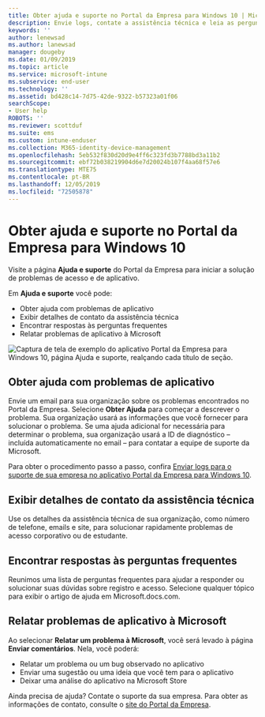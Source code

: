 ```yaml
---
title: Obter ajuda e suporte no Portal da Empresa para Windows 10 | Microsoft Docs
description: Envie logs, contate a assistência técnica e leia as perguntas frequentes na página Ajuda e suporte do Portal da Empresa.
keywords: ''
author: lenewsad
ms.author: lanewsad
manager: dougeby
ms.date: 01/09/2019
ms.topic: article
ms.service: microsoft-intune
ms.subservice: end-user
ms.technology: ''
ms.assetid: bd428c14-7d75-42de-9322-b57323a01f06
searchScope:
- User help
ROBOTS: ''
ms.reviewer: scottduf
ms.suite: ems
ms.custom: intune-enduser
ms.collection: M365-identity-device-management
ms.openlocfilehash: 5eb532f830d20d9e4ff6c323fd3b7788bd3a11b2
ms.sourcegitcommit: ebf72b038219904d6e7d20024b107f4aa68f57e6
ms.translationtype: MTE75
ms.contentlocale: pt-BR
ms.lasthandoff: 12/05/2019
ms.locfileid: "72505878"
---
```

# <a name="get-help-and-support-in-company-portal-for-windows-10"></a>Obter ajuda e suporte no Portal da Empresa para Windows 10

Visite a página **Ajuda e suporte** do Portal da Empresa para iniciar a solução de problemas de acesso e de aplicativo.   

Em **Ajuda e suporte** você pode:  

* Obter ajuda com problemas de aplicativo
* Exibir detalhes de contato da assistência técnica
* Encontrar respostas às perguntas frequentes 
* Relatar problemas de aplicativo à Microsoft

![Captura de tela de exemplo do aplicativo Portal da Empresa para Windows 10, página Ajuda e suporte, realçando cada título de seção.](./media/1812_UCP_Help_Support_sections.png)  

## <a name="get-help-with-app-problems"></a>Obter ajuda com problemas de aplicativo

Envie um email para sua organização sobre os problemas encontrados no Portal da Empresa. Selecione **Obter Ajuda** para começar a descrever o problema. Sua organização usará as informações que você fornecer para solucionar o problema. Se uma ajuda adicional for necessária para determinar o problema, sua organização usará a ID de diagnóstico – incluída automaticamente no email – para contatar a equipe de suporte da Microsoft.  

Para obter o procedimento passo a passo, confira [Enviar logs para o suporte de sua empresa no aplicativo Portal da Empresa para Windows 10](send-logs-to-your-it-admin-cp-windows.md).  

## <a name="view-helpdesk-contact-details"></a>Exibir detalhes de contato da assistência técnica  
Use os detalhes da assistência técnica de sua organização, como número de telefone, emails e site, para solucionar rapidamente problemas de acesso corporativo ou de estudante.  

## <a name="find-answers-to-frequently-asked-questions"></a>Encontrar respostas às perguntas frequentes  
Reunimos uma lista de perguntas frequentes para ajudar a responder ou solucionar suas dúvidas sobre registro e acesso. Selecione qualquer tópico para exibir o artigo de ajuda em Microsoft.docs.com.  

## <a name="report-app-problems-to-microsoft"></a>Relatar problemas de aplicativo à Microsoft  
Ao selecionar **Relatar um problema à Microsoft**, você será levado à página **Enviar comentários**. Nela, você poderá:

* Relatar um problema ou um bug observado no aplicativo  
* Enviar uma sugestão ou uma ideia que você tem para o aplicativo  
* Deixar uma análise do aplicativo na Microsoft Store   


Ainda precisa de ajuda? Contate o suporte da sua empresa. Para obter as informações de contato, consulte o [site do Portal da Empresa](https://go.microsoft.com/fwlink/?linkid=2010980).
